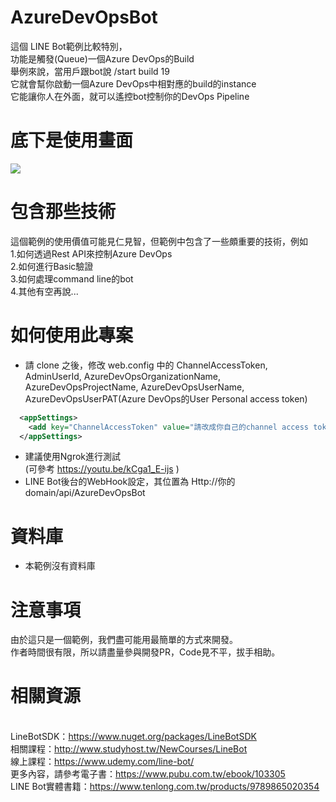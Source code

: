 AzureDevOpsBot
===

這個 LINE Bot範例比較特別，<br>
功能是觸發(Queue)一個Azure DevOps的Build <br>
舉例來說，當用戶跟bot說 /start build 19 <br>
它就會幫你啟動一個Azure DevOps中相對應的build的instance <br>
它能讓你人在外面，就可以遙控bot控制你的DevOps Pipeline

底下是使用畫面
===
 ![](https://i.imgur.com/YskQfnO.png)

包含那些技術
===
這個範例的使用價值可能見仁見智，但範例中包含了一些頗重要的技術，例如 <br>
1.如何透過Rest API來控制Azure DevOps<br>
2.如何進行Basic驗證<br>
3.如何處理command line的bot<br>
4.其他有空再說...

如何使用此專案
===
* 請 clone 之後，修改 web.config 中的 ChannelAccessToken, AdminUserId, AzureDevOpsOrganizationName, AzureDevOpsProjectName, AzureDevOpsUserName, AzureDevOpsUserPAT(Azure DevOps的User Personal access token)

```xml
  <appSettings>
    <add key="ChannelAccessToken" value="請改成你自己的channel access token"/>
  </appSettings>
```

* 建議使用Ngrok進行測試 <br/>
(可參考 https://youtu.be/kCga1_E-ijs ) 
* LINE Bot後台的WebHook設定，其位置為 Http://你的domain/api/AzureDevOpsBot

資料庫
===
* 本範例沒有資料庫
 
注意事項
===
由於這只是一個範例，我們盡可能用最簡單的方式來開發。 <br/> 
作者時間很有限，所以請盡量參與開發PR，Code見不平，拔手相助。

相關資源 
===
<br/>LineBotSDK：https://www.nuget.org/packages/LineBotSDK
<br/>相關課程：http://www.studyhost.tw/NewCourses/LineBot
<br/>線上課程：https://www.udemy.com/line-bot/
<br/>更多內容，請參考電子書：https://www.pubu.com.tw/ebook/103305
<br/>LINE Bot實體書籍：https://www.tenlong.com.tw/products/9789865020354

